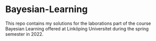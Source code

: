 # Bayesian-Learning
This repo contains my solutions for the laborations part of the course Bayesian Learning offered at Linköping Universitet during the spring semester in 2022.

